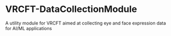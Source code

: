 # VRCFT-DataCollectionModule
A utility module for VRCFT aimed at collecting eye and face expression data for AI/ML applications
